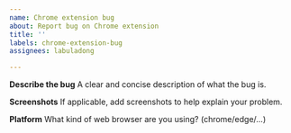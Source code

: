 ```yaml
---
name: Chrome extension bug
about: Report bug on Chrome extension
title: ''
labels: chrome-extension-bug
assignees: labuladong

---
```


**Describe the bug**
A clear and concise description of what the bug is.

**Screenshots**
If applicable, add screenshots to help explain your problem.

**Platform**
What kind of web browser are you using? (chrome/edge/...)
